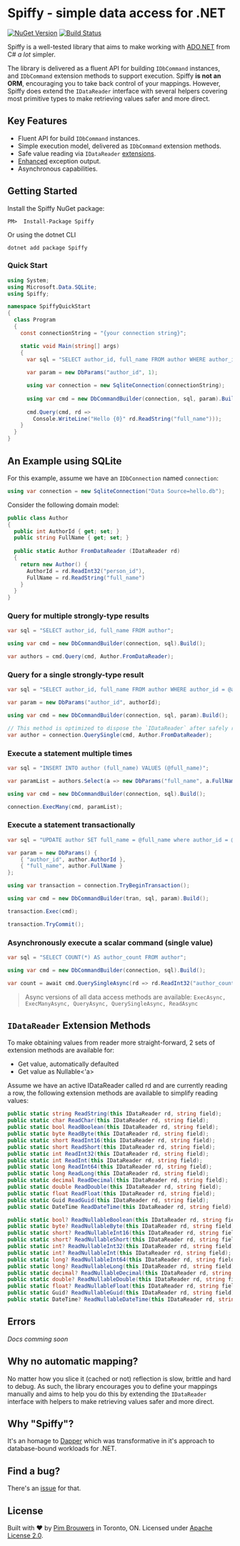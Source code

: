 # Spiffy - simple data access for .NET 

[![NuGet Version](https://img.shields.io/nuget/v/Spiffy.svg)](https://www.nuget.org/packages/Spiffy)
[![Build Status](https://travis-ci.org/pimbrouwers/Spiffy.svg?branch=master)](https://travis-ci.org/pimbrouwers/Spiffy)

Spiffy is a well-tested library that aims to make working with [ADO.NET](https://docs.microsoft.com/en-us/dotnet/framework/data/adonet/ado-net-overview) from C# *a lot* simpler. 

The library is delivered as a fluent API for building `IDbCommand` instances, and `IDbCommand` extension methods to support execution. Spiffy **is not an ORM**, encouraging you to take back control of your mappings. However, Spiffy does extend the `IDataReader` interface with several helpers covering most primitive types to make retrieving values safer and more direct.

## Key Features

- Fluent API for build `IDbCommand` instances.
- Simple execution model, delivered as `IDbCommand` extension methods.
- Safe value reading via `IDataReader` [extensions](#idatareader-extension-methods).
- [Enhanced](#exceptions) exception output.
- Asynchronous capabilities.

## Getting Started

Install the Spiffy NuGet package:

```
PM>  Install-Package Spiffy
```

Or using the dotnet CLI

```
dotnet add package Spiffy
```

### Quick Start

```csharp
using System;
using Microsoft.Data.SQLite;
using Spiffy;

namespace SpiffyQuickStart
{
  class Program
  {
    const connectionString = "{your connection string}";

    static void Main(string[] args)
    {            
      var sql = "SELECT author_id, full_name FROM author WHERE author_id = @author_id";
      
      var param = new DbParams("author_id", 1);

      using var connection = new SqliteConnection(connectionString);            
      
      using var cmd = new DbCommandBuilder(connection, sql, param).Build();
            
      cmd.Query(cmd, rd => 
        Console.WriteLine("Hello {0}" rd.ReadString("full_name")));
    }
  }
}


```

## An Example using SQLite

For this example, assume we have an `IDbConnection` named `connection`:

```csharp
using var connection = new SqliteConnection("Data Source=hello.db");
```

Consider the following domain model:

```csharp
public class Author
{
  public int AuthorId { get; set; }
  public string FullName { get; set; }
        
  public static Author FromDataReader (IDataReader rd)
  {
    return new Author() {
      AuthorId = rd.ReadInt32("person_id"),
      FullName = rd.ReadString("full_name")
    }
  }
}
```

### Query for multiple strongly-type results

```csharp
var sql = "SELECT author_id, full_name FROM author";

using var cmd = new DbCommandBuilder(connection, sql).Build();

var authors = cmd.Query(cmd, Author.FromDataReader);
```

### Query for a single strongly-type result

```csharp
var sql = "SELECT author_id, full_name FROM author WHERE author_id = @author_id";

var param = new DbParams("author_id", authorId);

using var cmd = new DbCommandBuilder(connection, sql, param).Build();

// This method is optimized to dispose the `IDataReader` after safely reading the first `IDataRecord
var author = connection.QuerySingle(cmd, Author.FromDataReader);
```

### Execute a statement multiple times

```csharp
var sql = "INSERT INTO author (full_name) VALUES (@full_name)";

var paramList = authors.Select(a => new DbParams("full_name", a.FullName));

using var cmd = new DbCommandBuilder(connection, sql).Build();

connection.ExecMany(cmd, paramList);
```

### Execute a statement transactionally

```csharp
var sql = "UPDATE author SET full_name = @full_name where author_id = @author_id";

var param = new DbParams() {
    { "author_id", author.AuthorId },
    { "full_name", author.FullName }
};

using var transaction = connection.TryBeginTransaction();

using var cmd = new DbCommandBuilder(tran, sql, param).Build();

transaction.Exec(cmd);

transaction.TryCommit();
```

### Asynchronously execute a scalar command (single value)

```csharp
var sql = "SELECT COUNT(*) AS author_count FROM author";

using var cmd = new DbCommandBuilder(connection, sql).Build();

var count = await cmd.QuerySingleAsync(rd => rd.ReadInt32("author_count"));
```

> Async versions of all data access methods are available: `ExecAsync, ExecManyAsync, QueryAsync, QuerySingleAsync, ReadAsync`

## `IDataReader` Extension Methods

To make obtaining values from reader more straight-forward, 2 sets of extension methods are available for:

- Get value, automatically defaulted
- Get value as Nullable<'a>

Assume we have an active IDataReader called rd and are currently reading a row, the following extension methods are available to simplify reading values:

```csharp
public static string ReadString(this IDataReader rd, string field);
public static char ReadChar(this IDataReader rd, string field);
public static bool ReadBoolean(this IDataReader rd, string field);
public static byte ReadByte(this IDataReader rd, string field);
public static short ReadInt16(this IDataReader rd, string field);
public static short ReadShort(this IDataReader rd, string field);
public static int ReadInt32(this IDataReader rd, string field);
public static int ReadInt(this IDataReader rd, string field);
public static long ReadInt64(this IDataReader rd, string field);
public static long ReadLong(this IDataReader rd, string field);
public static decimal ReadDecimal(this IDataReader rd, string field);
public static double ReadDouble(this IDataReader rd, string field);
public static float ReadFloat(this IDataReader rd, string field);
public static Guid ReadGuid(this IDataReader rd, string field);
public static DateTime ReadDateTime(this IDataReader rd, string field);

public static bool? ReadNullableBoolean(this IDataReader rd, string field);
public static byte? ReadNullableByte(this IDataReader rd, string field);
public static short? ReadNullableInt16(this IDataReader rd, string field);
public static short? ReadNullableShort(this IDataReader rd, string field);
public static int? ReadNullableInt32(this IDataReader rd, string field);
public static int? ReadNullableInt(this IDataReader rd, string field);
public static long? ReadNullableInt64(this IDataReader rd, string field);
public static long? ReadNullableLong(this IDataReader rd, string field);
public static decimal? ReadNullableDecimal(this IDataReader rd, string field);
public static double? ReadNullableDouble(this IDataReader rd, string field);
public static float? ReadNullableFloat(this IDataReader rd, string field);
public static Guid? ReadNullableGuid(this IDataReader rd, string field);
public static DateTime? ReadNullableDateTime(this IDataReader rd, string field);
```

## Errors

_Docs comming soon_

## Why no automatic mapping?

No matter how you slice it (cached or not) reflection is slow, brittle and hard to debug. As such, the library encourages you to define your mappings manually and aims to help you do this by extending the `IDataReader` interface with helpers to make retrieving values safer and more direct.

## Why "Spiffy"?
It's an homage to [Dapper](https://github.com/StackExchange/Dapper) which was transformative in it's approach to database-bound workloads for .NET.

## Find a bug?

There's an [issue](https://github.com/pimbrouwers/Spiffy/issues) for that.

## License

Built with ♥ by [Pim Brouwers](https://github.com/pimbrouwers) in Toronto, ON. Licensed under [Apache License 2.0](https://github.com/pimbrouwers/Spiffy/blob/master/LICENSE).
